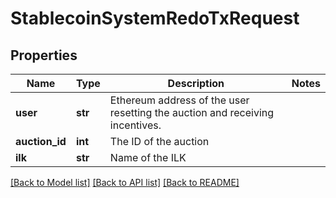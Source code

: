 # StablecoinSystemRedoTxRequest

## Properties
Name | Type | Description | Notes
------------ | ------------- | ------------- | -------------
**user** | **str** | Ethereum address of the user resetting the auction and receiving incentives. | 
**auction_id** | **int** | The ID of the auction | 
**ilk** | **str** | Name of the ILK | 

[[Back to Model list]](../README.md#documentation-for-models) [[Back to API list]](../README.md#documentation-for-api-endpoints) [[Back to README]](../README.md)



